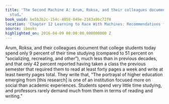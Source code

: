 ```yaml
---
title: 'The Second Machine A: Arum, Roksa, and their colleagues document that college
  stud…'
book_uuid: be5b3b2c-154c-4858-849e-2163a9bc72f0
location: 'Chapter 12 Learning to Race With Machines: Recommendations for Individuals'
source: ibooks
highlighted_on: 2016-04-09 00:00:00.000000000 Z
---
```


Arum, Roksa, and their colleagues document that college students today spend only 9 percent of their time studying (compared to 51 percent on “socializing, recreating, and other”), much less than in previous decades, and that only 42 percent reported having taken a class the previous semester that required them to read at least forty pages a week and write at least twenty pages total. They write that, “The portrayal of higher education emerging from [this research] is one of an institution focused more on social than academic experiences. Students spend very little time studying, and professors rarely demand much from them in terms of reading and writing.”